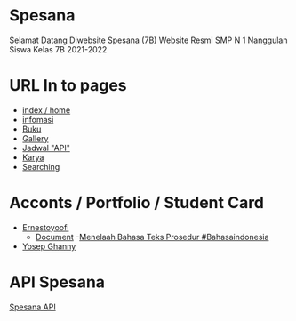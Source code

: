 # Spesana

Selamat Datang Diwebsite Spesana (7B) 
Website Resmi SMP N 1 Nanggulan Siswa Kelas 7B 2021-2022

# URL In to pages
 - [index / home](https://ernestoyoofi.github.io/spesana/) 
 - [infomasi](https://ernestoyoofi.github.io/spesana/informasi) 
 - [Buku](https://ernestoyoofi.github.io/spesana/buku)
 - [Gallery](https://ernestoyoofi.github.io/spesana/gallery)
 - [Jadwal "API"](https://ernestoyoofi.github.io/spesana/jadwal)
 - [Karya](https://ernestoyoofi.github.io/spesana/karya)
 - [Searching](https://ernestoyoofi.github.io/spesana/search)

# Acconts / Portfolio / Student Card
- [Ernestoyoofi](https://ernestoyoofi.github.io/spesana/card-student/ernestoyoofi/)
     - [Document](https://ernestoyoofi.github.io/spesana/card-student/ernestoyoofi/dokument.html)
          -[Menelaah Bahasa Teks Prosedur #Bahasaindonesia](https://ernestoyoofi.github.io/spesana/card-student/ernestoyoofi/dokument/Menelaah-Bahasa-Teks-Prosedur)
- [Yosep Ghanny](https://ernestoyoofi.github.io/spesana/card-student/yosepghanny)

# API Spesana

[Spesana API](https://api-spesana.github.io/)
